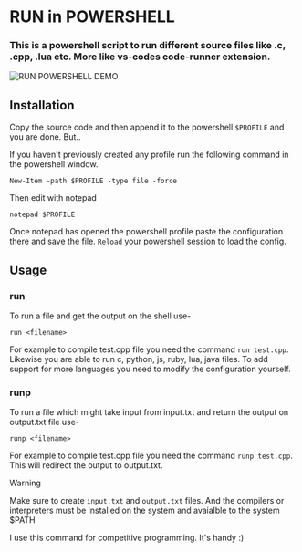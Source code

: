 # RUN in POWERSHELL
###  This is a powershell script to run different source files like .c, .cpp, .lua etc. More like vs-codes code-runner extension.

![RUN POWERSHELL DEMO](https://i.ibb.co/0Mm9zQG/powershell-run-demo.gif)

## Installation
Copy the source code and then append it to the powershell `$PROFILE` and you are done. But..

If you haven't previously created any profile run the following command in the powershell window.

```
New-Item -path $PROFILE -type file -force
```
Then edit with notepad 
```
notepad $PROFILE
```
Once notepad has opened the powershell profile paste the configuration there and save the file. `Reload` your powershell session to load the config.

## Usage
### run
To run a file and get the output on the shell use-
```
run <filename>
```
For example to compile test.cpp file you need the command `run test.cpp`. Likewise you are able to run c, python, js, ruby, lua, java files. To add support for more languages you need to modify the configuration yourself. 

### runp
To run a file which might take input from input.txt and return the output on output.txt file use-
```
runp <filename>
```
For example to compile test.cpp file you need the command `runp test.cpp`. This will redirect the output to output.txt. 
> [!WARNING]  
> Make sure to create `input.txt` and `output.txt` files. And the compilers or interpreters must be installed on the system and avaialble to the system $PATH

I use this command for competitive programming. It's handy :)
